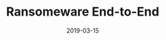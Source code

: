 ---
title: "Ransomeware End-to-End"
collection: talks
type: "Talk"
permalink: /talks/ransom
venue: "Lehigh University, Department of Computer Science & Engineering"
date: 2019-03-15
location: "Bethlehem PA, USA"
---